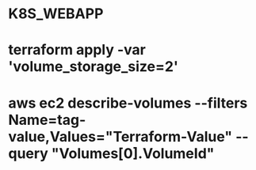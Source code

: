 # K8S_WEBAPP

# terraform apply -var 'volume_storage_size=2'

# aws ec2 describe-volumes --filters Name=tag-value,Values="Terraform-Value" --query "Volumes[0].VolumeId"
